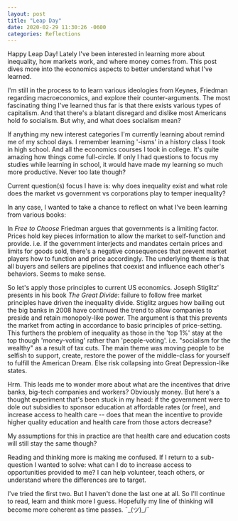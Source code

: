 ```yaml
---
layout: post
title: "Leap Day"
date: 2020-02-29 11:30:26 -0600
categories: Reflections
---
```


Happy Leap Day! Lately I've been interested in learning more about inequality, how markets work, and where money comes from. This post dives more into the economics aspects to better understand what I've learned.

I'm still in the process to to learn various ideologies from Keynes, Friedman regarding macroeconomics, and explore their counter-arguments. The most fascinating thing I've learned thus far is that there exists various types of capitalism. And that there's a blatant disregard and dislike most Americans hold fo socialism. But why, and what does socialism mean?

If anything my new interest categories I'm currently learning about remind me of my school days. I remember learning '-isms' in a history class I took in high school. And all the economics courses I took in college. It's quite amazing how things come full-circle. If only I had questions to focus my studies while learning in school, it would have made my learning so much more productive. Never too late though?

Current question(s) focus I have is: why does inequality exist and what role does the market vs government vs corporations play to temper inequality?

In any case, I wanted to take a chance to reflect on what I've been learning from various books:

In _Free to Choose_ Friedman argues that governments is a limiting factor. Prices hold key pieces information to allow the market to self-function and provide. i.e. if the government interjects and mandates certain prices and limits for goods sold, there's a negative consequences that prevent market players how to function and price accordingly. The underlying theme is that all buyers and sellers are pipelines that coexist and influence each other's behaviors. Seems to make sense.

So let's apply those principles to current US economics. Joseph Stiglitz' presents in his book _The Great Divide_: failure to follow free market principles have driven the inequality divide. Stiglitz argues how bailing out the big banks in 2008 have continued the trend to allow companies to preside and retain monopoly-like power. The argument is that this prevents the market from acting in accordance to basic principles of price-setting. This furthers the problem of inequality as those in the 'top 1%' stay at the top though 'money-voting' rather than 'people-voting'. i.e. "socialism for the wealthy" as a result of tax cuts. The main theme was moving people to be selfish to support, create, restore the power of the middle-class for yourself to fulfill the American Dream. Else risk collapsing into Great Depression-like states.

Hrm. This leads me to wonder more about what are the incentives that drive banks, big-tech companies and workers? Obviously money. But here's a thought experiment that's been stuck in my head: if the government were to dole out subsidies to sponsor education at affordable rates (or free), and increase access to health care -- does that mean the incentive to provide higher quality education and health care from those actors decrease?

My assumptions for this in practice are that health care and education costs will still stay the same though?

Reading and thinking more is making me confused. If I return to a sub-question I wanted to solve: what can I do to increase access to opportunities provided to me? I can help volunteer, teach others, or understand where the differences are to target.

I've tried the first two. But I haven't done the last one at all. So I'll continue to read, learn and think more I guess. Hopefully my line of thinking will become more coherent as time passes. ¯\_(ツ)_/¯
